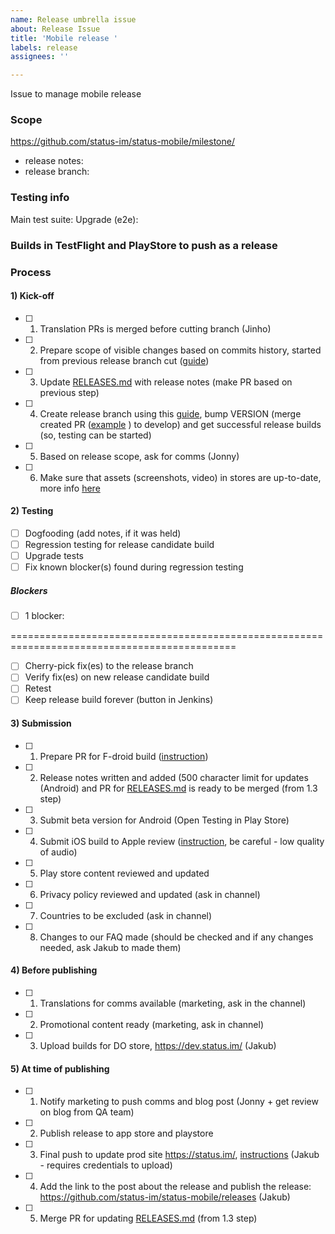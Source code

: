 ```yaml
---
name: Release umbrella issue
about: Release Issue
title: 'Mobile release '
labels: release
assignees: ''

---
```

Issue to manage mobile release <version>

### Scope
[comment]: # (Add milestone from github)
https://github.com/status-im/status-mobile/milestone/

- release notes: 
- release branch: 


### Testing info 
[comment]: # (TestRail info, added by QA)
Main test suite: 
Upgrade (e2e): 

### Builds in TestFlight and PlayStore to push as a release
[comment]: # (Will be added by QA after testing approving of build)

### Process
#### 1) Kick-off
- [ ] 1. Translation PRs is merged before cutting branch (Jinho)
- [ ] 2. Prepare scope of visible changes based on commits history, started from previous release branch cut ([guide](https://notes.status.im/how-to-prepare-release-notes))
- [ ] 3. Update [RELEASES.md](https://github.com/status-im/status-mobile/blob/develop/RELEASES.md) with release notes (make PR based on previous step)
- [ ] 4. Create release branch using this [guide](https://github.com/status-im/status-mobile/blob/develop/doc/RELEASE_GUIDE.md), bump VERSION (merge created PR ([example](https://github.com/status-im/status-mobile/pull/12504) ) to develop) and get successful release builds (so, testing can be started)
- [ ] 5. Based on release scope, ask for comms (Jonny) 
- [ ] 6. Make sure that assets (screenshots, video) in stores are up-to-date, more info [here](https://notes.status.im/how-to-update-assets)

#### 2) Testing
[comment]: # (Section will be maintained by QA)
- [ ] Dogfooding (add notes, if it was held) 
- [ ] Regression testing for release candidate build
- [ ] Upgrade tests
- [ ] Fix known blocker(s) found during regression testing

##### Blockers
[comment]: # (Section for blocker issues; should be fixed and merged by release-manager. Remove if no blockers found)
- [ ] 1 blocker:

=============================================================================================

- [ ] Cherry-pick fix(es) to the release branch
- [ ] Verify fix(es) on new release candidate build
- [ ] Retest
- [ ] Keep release build forever (button in Jenkins)

#### 3) Submission

- [ ] 1. Prepare PR for F-droid build ([instruction]( https://github.com/status-im/status-mobile/blob/develop/doc/FDROID.md))
- [ ] 2. Release notes written and added (500 character limit for updates (Android) and PR for [RELEASES.md](https://github.com/status-im/status-mobile/blob/develop/RELEASES.md) is ready to be merged (from 1.3 step)
- [ ] 3. Submit beta version for Android (Open Testing in Play Store)
- [ ] 4. Submit iOS build to Apple review ([instruction](https://drive.google.com/file/d/10Cl7PBB7TFPkZiVbfzdFGpfMRP9bxXuq/view?usp=sharing), be careful - low quality of audio)
- [ ] 5. Play store content reviewed and updated
- [ ] 6. Privacy policy reviewed and updated (ask in channel)
- [ ] 7. Countries to be excluded (ask in channel) 
- [ ] 8. Changes to our FAQ made (should be checked and if any changes needed, ask Jakub to made them)


#### 4) Before publishing
- [ ] 1. Translations for comms available (marketing, ask in the channel)
- [ ] 2. Promotional content ready (marketing, ask in channel)
- [ ] 3. Upload builds for DO store,  https://dev.status.im/ (Jakub)

#### 5) At time of publishing
- [ ] 1. Notify marketing to push comms and blog post (Jonny + get review on blog from QA team)
- [ ] 2. Publish release to app store and playstore
- [ ] 3. Final push to update prod site https://status.im/,  [instructions](https://github.com/status-im/infra-docs/blob/master/articles/status_release_upload.md) (Jakub - requires credentials to upload) 
- [ ] 4. Add the link to the post about the release and publish the release: https://github.com/status-im/status-mobile/releases (Jakub)
- [ ] 5. Merge PR for updating [RELEASES.md](https://github.com/status-im/status-mobile/blob/develop/RELEASES.md) (from 1.3 step)


